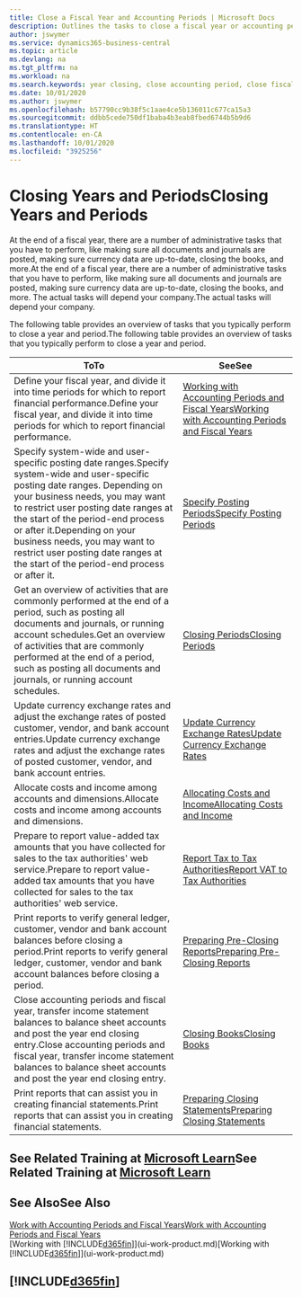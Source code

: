 ```yaml
---
title: Close a Fiscal Year and Accounting Periods | Microsoft Docs
description: Outlines the tasks to close a fiscal year or accounting period, for example, making sure documents and journals are posted and verifying bank balances.
author: jswymer
ms.service: dynamics365-business-central
ms.topic: article
ms.devlang: na
ms.tgt_pltfrm: na
ms.workload: na
ms.search.keywords: year closing, close accounting period, close fiscal year, bank account detailed trial balance
ms.date: 10/01/2020
ms.author: jswymer
ms.openlocfilehash: b57790cc9b38f5c1aae4ce5b136011c677ca15a3
ms.sourcegitcommit: ddbb5cede750df1baba4b3eab8fbed6744b5b9d6
ms.translationtype: HT
ms.contentlocale: en-CA
ms.lasthandoff: 10/01/2020
ms.locfileid: "3925256"
---
```

# <a name="closing-years-and-periods"></a><span data-ttu-id="74ec6-103">Closing Years and Periods</span><span class="sxs-lookup"><span data-stu-id="74ec6-103">Closing Years and Periods</span></span>

<span data-ttu-id="74ec6-104">At the end of a fiscal year, there are a number of administrative tasks that you have to perform, like making sure all documents and journals are posted, making sure currency data are up-to-date, closing the books, and more.</span><span class="sxs-lookup"><span data-stu-id="74ec6-104">At the end of a fiscal year, there are a number of administrative tasks that you have to perform, like making sure all documents and journals are posted, making sure currency data are up-to-date, closing the books, and more.</span></span> <span data-ttu-id="74ec6-105">The actual tasks will depend your company.</span><span class="sxs-lookup"><span data-stu-id="74ec6-105">The actual tasks will depend your company.</span></span>

<span data-ttu-id="74ec6-106">The following table provides an overview of tasks that you typically perform to close a year and period.</span><span class="sxs-lookup"><span data-stu-id="74ec6-106">The following table provides an overview of tasks that you typically perform to close a year and period.</span></span>

| <span data-ttu-id="74ec6-107">To</span><span class="sxs-lookup"><span data-stu-id="74ec6-107">To</span></span> | <span data-ttu-id="74ec6-108">See</span><span class="sxs-lookup"><span data-stu-id="74ec6-108">See</span></span> |
| --- | --- |
| <span data-ttu-id="74ec6-109">Define your fiscal year, and divide it into time periods for which to report financial performance.</span><span class="sxs-lookup"><span data-stu-id="74ec6-109">Define your fiscal year, and divide it into time periods for which to report financial performance.</span></span> | [<span data-ttu-id="74ec6-110">Working with Accounting Periods and Fiscal Years</span><span class="sxs-lookup"><span data-stu-id="74ec6-110">Working with Accounting Periods and Fiscal Years</span></span>](finance-accounting-periods-and-fiscal-years.md)|
| <span data-ttu-id="74ec6-111">Specify system-wide and user-specific posting date ranges.</span><span class="sxs-lookup"><span data-stu-id="74ec6-111">Specify system-wide and user-specific posting date ranges.</span></span> <span data-ttu-id="74ec6-112">Depending on your business needs, you may want to restrict user posting date ranges at the start of the period-end process or after it.</span><span class="sxs-lookup"><span data-stu-id="74ec6-112">Depending on your business needs, you may want to restrict user posting date ranges at the start of the period-end process or after it.</span></span> |[<span data-ttu-id="74ec6-113">Specify Posting Periods</span><span class="sxs-lookup"><span data-stu-id="74ec6-113">Specify Posting Periods</span></span>](finance-how-specify-posting-periods.md) |
| <span data-ttu-id="74ec6-114">Get an overview of activities that are commonly performed at the end of a period, such as posting all documents and journals, or running account schedules.</span><span class="sxs-lookup"><span data-stu-id="74ec6-114">Get an overview of activities that are commonly performed at the end of a period, such as posting all documents and journals, or running account schedules.</span></span> |[<span data-ttu-id="74ec6-115">Closing Periods</span><span class="sxs-lookup"><span data-stu-id="74ec6-115">Closing Periods</span></span>](year-how-complete-period-end-processes.md) |
| <span data-ttu-id="74ec6-116">Update currency exchange rates and adjust the exchange rates of posted customer, vendor, and bank account entries.</span><span class="sxs-lookup"><span data-stu-id="74ec6-116">Update currency exchange rates and adjust the exchange rates of posted customer, vendor, and bank account entries.</span></span> |[<span data-ttu-id="74ec6-117">Update Currency Exchange Rates</span><span class="sxs-lookup"><span data-stu-id="74ec6-117">Update Currency Exchange Rates</span></span>](finance-how-update-currencies.md) |
| <span data-ttu-id="74ec6-118">Allocate costs and income among accounts and dimensions.</span><span class="sxs-lookup"><span data-stu-id="74ec6-118">Allocate costs and income among accounts and dimensions.</span></span> |[<span data-ttu-id="74ec6-119">Allocating Costs and Income</span><span class="sxs-lookup"><span data-stu-id="74ec6-119">Allocating Costs and Income</span></span>](year-allocate-costs-income.md) |
| <span data-ttu-id="74ec6-120">Prepare to report value-added tax amounts that you have collected for sales to the tax authorities' web service.</span><span class="sxs-lookup"><span data-stu-id="74ec6-120">Prepare to report value-added tax amounts that you have collected for sales to the tax authorities' web service.</span></span> |[<span data-ttu-id="74ec6-121">Report Tax to Tax Authorities</span><span class="sxs-lookup"><span data-stu-id="74ec6-121">Report VAT to Tax Authorities</span></span>](finance-how-report-vat.md)|
| <span data-ttu-id="74ec6-122">Print reports to verify general ledger, customer, vendor and bank account balances before closing a period.</span><span class="sxs-lookup"><span data-stu-id="74ec6-122">Print reports to verify general ledger, customer, vendor and bank account balances before closing a period.</span></span> |[<span data-ttu-id="74ec6-123">Preparing Pre-Closing Reports</span><span class="sxs-lookup"><span data-stu-id="74ec6-123">Preparing Pre-Closing Reports</span></span>](year-prepare-preclose-reports.md) |
| <span data-ttu-id="74ec6-124">Close accounting periods and fiscal year, transfer income statement balances to balance sheet accounts and post the year end closing entry.</span><span class="sxs-lookup"><span data-stu-id="74ec6-124">Close accounting periods and fiscal year, transfer income statement balances to balance sheet accounts and post the year end closing entry.</span></span> |[<span data-ttu-id="74ec6-125">Closing Books</span><span class="sxs-lookup"><span data-stu-id="74ec6-125">Closing Books</span></span>](year-close-books.md) |
| <span data-ttu-id="74ec6-126">Print reports that can assist you in creating financial statements.</span><span class="sxs-lookup"><span data-stu-id="74ec6-126">Print reports that can assist you in creating financial statements.</span></span> |[<span data-ttu-id="74ec6-127">Preparing Closing Statements</span><span class="sxs-lookup"><span data-stu-id="74ec6-127">Preparing Closing Statements</span></span>](year-prepare-close-statement.md) |

## <a name="see-related-training-at-microsoft-learn"></a><span data-ttu-id="74ec6-128">See Related Training at [Microsoft Learn](/learn/modules/close-fiscal-year-dynamics-365-business-central/index)</span><span class="sxs-lookup"><span data-stu-id="74ec6-128">See Related Training at [Microsoft Learn](/learn/modules/close-fiscal-year-dynamics-365-business-central/index)</span></span>

## <a name="see-also"></a><span data-ttu-id="74ec6-129">See Also</span><span class="sxs-lookup"><span data-stu-id="74ec6-129">See Also</span></span>

[<span data-ttu-id="74ec6-130">Work with Accounting Periods and Fiscal Years</span><span class="sxs-lookup"><span data-stu-id="74ec6-130">Work with Accounting Periods and Fiscal Years</span></span>](finance-accounting-periods-and-fiscal-years.md)  
<span data-ttu-id="74ec6-131">[Working with [!INCLUDE[d365fin](includes/d365fin_md.md)]](ui-work-product.md)</span><span class="sxs-lookup"><span data-stu-id="74ec6-131">[Working with [!INCLUDE[d365fin](includes/d365fin_md.md)]](ui-work-product.md)</span></span>

## [!INCLUDE[d365fin](includes/free_trial_md.md)]  
